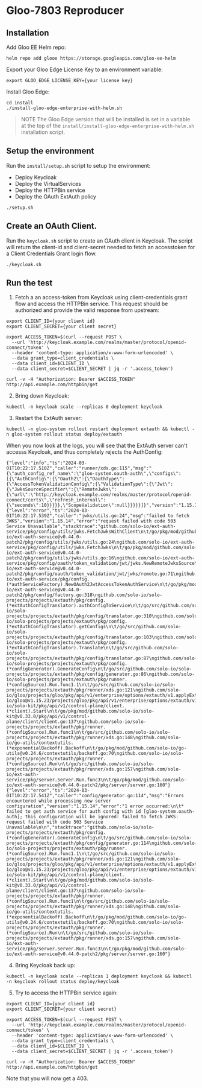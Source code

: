 # Gloo-7803 Reproducer


## Installation

Add Gloo EE Helm repo:
```
helm repo add glooe https://storage.googleapis.com/gloo-ee-helm
```

Export your Gloo Edge License Key to an environment variable:
```
export GLOO_EDGE_LICENSE_KEY={your license key}
```

Install Gloo Edge:
```
cd install
./install-gloo-edge-enterprise-with-helm.sh
```

> NOTE
> The Gloo Edge version that will be installed is set in a variable at the top of the `install/install-gloo-edge-enterprise-with-helm.sh` installation script.

## Setup the environment

Run the `install/setup.sh` script to setup the environment:
- Deploy Keycloak
- Deploy the VirtualServices
- Deploy the HTTPBin service
- Deploy the OAuth ExtAuth policy

```
./setup.sh
```

## Create an OAuth Client.

Run the `keycloak.sh` script to create an OAuth client in Keycloak. The script will return the client-id and client-secret needed to fetch an accesstoken for a Client Credentials Grant login flow.

```
./keycloak.sh
```

## Run the test

1. Fetch a an access-token from Keycloak using client-credentials grant flow and access the HTTPBin service. This request should be authorized and provide the valid response from upstream:

```
export CLIENT_ID={your client id}
export CLIENT_SECRET={your client secret}

export ACCESS_TOKEN=$(curl --request POST \
  --url 'http://keycloak.example.com/realms/master/protocol/openid-connect/token' \
  --header 'content-type: application/x-www-form-urlencoded' \
  --data grant_type=client_credentials \
  --data client_id=$CLIENT_ID \
  --data client_secret=$CLIENT_SECRET | jq -r '.access_token')

curl -v -H "Authorization: Bearer $ACCESS_TOKEN" http://api.example.com/httpbin/get
```

2. Bring down Keycloak:
```
kubectl -n keycloak scale --replicas 0 deployment keycloak 
```

3. Restart the ExtAuth server:
```
kubectl -n gloo-system rollout restart deployment extauth && kubectl -n gloo-system rollout status deploy/extauth
```

When you now look at the logs, you will see that the ExtAuth server can't accesss Keycloak, and thus completely rejects the AuthConfig:

```
{"level":"info","ts":"2024-03-01T10:22:17.510Z","caller":"runner/xds.go:115","msg":"{\"auth_config_ref_name\":\"gloo-system.oauth-auth\",\"configs\":[{\"AuthConfig\":{\"Oauth2\":{\"OauthType\":{\"AccessTokenValidationConfig\":{\"ValidationType\":{\"Jwt\":{\"JwksSourceSpecifier\":{\"RemoteJwks\":{\"url\":\"http://keycloak.example.com/realms/master/protocol/openid-connect/certs\",\"refresh_interval\":{\"seconds\":10}}}}},\"ScopeValidation\":null}}}}}]}","version":"1.15.14"}
{"level":"error","ts":"2024-03-01T10:22:17.539Z","caller":"jwks/utils.go:24","msg":"failed to fetch JWKS","version":"1.15.14","error":"request failed with code 503 Service Unavailable","stacktrace":"github.com/solo-io/ext-auth-service/pkg/config/utils/jwks.FetchJwksWithClient\n\t/go/pkg/mod/github.com/solo-io/ext-auth-service@v0.44.0-patch2/pkg/config/utils/jwks/utils.go:24\ngithub.com/solo-io/ext-auth-service/pkg/config/utils/jwks.FetchJwks\n\t/go/pkg/mod/github.com/solo-io/ext-auth-service@v0.44.0-patch2/pkg/config/utils/jwks/utils.go:16\ngithub.com/solo-io/ext-auth-service/pkg/config/oauth/token_validation/jwt/jwks.NewRemoteJwksSource\n\t/go/pkg/mod/github.com/solo-io/ext-auth-service@v0.44.0-patch2/pkg/config/oauth/token_validation/jwt/jwks/remote.go:71\ngithub.com/solo-io/ext-auth-service/pkg/config.(*authServiceFactory).NewOAuth2JwtAccessTokenAuthService\n\t/go/pkg/mod/github.com/solo-io/ext-auth-service@v0.44.0-patch2/pkg/config/factory.go:318\ngithub.com/solo-io/solo-projects/projects/extauth/pkg/config.(*extAuthConfigTranslator).authConfigToService\n\t/go/src/github.com/solo-io/solo-projects/projects/extauth/pkg/config/translator.go:310\ngithub.com/solo-io/solo-projects/projects/extauth/pkg/config.(*extAuthConfigTranslator).getConfigs\n\t/go/src/github.com/solo-io/solo-projects/projects/extauth/pkg/config/translator.go:103\ngithub.com/solo-io/solo-projects/projects/extauth/pkg/config.(*extAuthConfigTranslator).Translate\n\t/go/src/github.com/solo-io/solo-projects/projects/extauth/pkg/config/translator.go:87\ngithub.com/solo-io/solo-projects/projects/extauth/pkg/config.(*configGenerator).GenerateConfig\n\t/go/src/github.com/solo-io/solo-projects/projects/extauth/pkg/config/generator.go:86\ngithub.com/solo-io/solo-projects/projects/extauth/pkg/runner.(*configSource).Run.func1.1\n\t/go/src/github.com/solo-io/solo-projects/projects/extauth/pkg/runner/xds.go:121\ngithub.com/solo-io/gloo/projects/gloo/pkg/api/v1/enterprise/options/extauth/v1.applyExtAuthConfig.func1\n\t/go/pkg/mod/github.com/solo-io/gloo@v1.15.23/projects/gloo/pkg/api/v1/enterprise/options/extauth/v1/ext_auth_discovery_service_xds.sk.go:111\ngithub.com/solo-io/solo-kit/pkg/api/v1/control-plane/client.(*client).Start\n\t/go/pkg/mod/github.com/solo-io/solo-kit@v0.33.0/pkg/api/v1/control-plane/client/client.go:137\ngithub.com/solo-io/solo-projects/projects/extauth/pkg/runner.(*configSource).Run.func1\n\t/go/src/github.com/solo-io/solo-projects/projects/extauth/pkg/runner/xds.go:148\ngithub.com/solo-io/go-utils/contextutils.(*exponentialBackoff).Backoff\n\t/go/pkg/mod/github.com/solo-io/go-utils@v0.24.6/contextutils/backoff.go:70\ngithub.com/solo-io/solo-projects/projects/extauth/pkg/runner.(*configSource).Run\n\t/go/src/github.com/solo-io/solo-projects/projects/extauth/pkg/runner/xds.go:157\ngithub.com/solo-io/ext-auth-service/pkg/server.Server.Run.func3\n\t/go/pkg/mod/github.com/solo-io/ext-auth-service@v0.44.0-patch2/pkg/server/server.go:160"}
{"level":"error","ts":"2024-03-01T10:22:17.541Z","caller":"config/generator.go:114","msg":"Errors encountered while processing new server configuration","version":"1.15.14","error":"1 error occurred:\n\t* failed to get auth service for auth config with id [gloo-system.oauth-auth]; this configuration will be ignored: failed to fetch JWKS: request failed with code 503 Service Unavailable\n\n","stacktrace":"github.com/solo-io/solo-projects/projects/extauth/pkg/config.(*configGenerator).GenerateConfig\n\t/go/src/github.com/solo-io/solo-projects/projects/extauth/pkg/config/generator.go:114\ngithub.com/solo-io/solo-projects/projects/extauth/pkg/runner.(*configSource).Run.func1.1\n\t/go/src/github.com/solo-io/solo-projects/projects/extauth/pkg/runner/xds.go:121\ngithub.com/solo-io/gloo/projects/gloo/pkg/api/v1/enterprise/options/extauth/v1.applyExtAuthConfig.func1\n\t/go/pkg/mod/github.com/solo-io/gloo@v1.15.23/projects/gloo/pkg/api/v1/enterprise/options/extauth/v1/ext_auth_discovery_service_xds.sk.go:111\ngithub.com/solo-io/solo-kit/pkg/api/v1/control-plane/client.(*client).Start\n\t/go/pkg/mod/github.com/solo-io/solo-kit@v0.33.0/pkg/api/v1/control-plane/client/client.go:137\ngithub.com/solo-io/solo-projects/projects/extauth/pkg/runner.(*configSource).Run.func1\n\t/go/src/github.com/solo-io/solo-projects/projects/extauth/pkg/runner/xds.go:148\ngithub.com/solo-io/go-utils/contextutils.(*exponentialBackoff).Backoff\n\t/go/pkg/mod/github.com/solo-io/go-utils@v0.24.6/contextutils/backoff.go:70\ngithub.com/solo-io/solo-projects/projects/extauth/pkg/runner.(*configSource).Run\n\t/go/src/github.com/solo-io/solo-projects/projects/extauth/pkg/runner/xds.go:157\ngithub.com/solo-io/ext-auth-service/pkg/server.Server.Run.func3\n\t/go/pkg/mod/github.com/solo-io/ext-auth-service@v0.44.0-patch2/pkg/server/server.go:160"}
```

4. Bring Keycloak back up:
```
kubectl -n keycloak scale --replicas 1 deployment keycloak && kubectl -n keycloak rollout status deploy/keycloak
``` 

5. Try to access the HTTPBin service again:
```
export CLIENT_ID={your client id}
export CLIENT_SECRET={your client secret}

export ACCESS_TOKEN=$(curl --request POST \
  --url 'http://keycloak.example.com/realms/master/protocol/openid-connect/token' \
  --header 'content-type: application/x-www-form-urlencoded' \
  --data grant_type=client_credentials \
  --data client_id=$CLIENT_ID \
  --data client_secret=$CLIENT_SECRET | jq -r '.access_token')

curl -v -H "Authorization: Bearer $ACCESS_TOKEN" http://api.example.com/httpbin/get
```

Note that you will now get a 403.